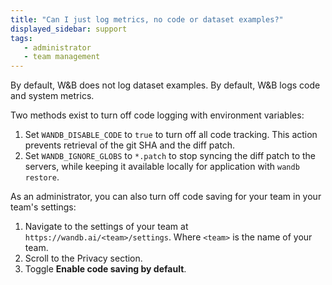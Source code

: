 ```yaml
---
title: "Can I just log metrics, no code or dataset examples?"
displayed_sidebar: support
tags:
   - administrator
   - team management
---
```


By default, W&B does not log dataset examples. By default, W&B logs code and system metrics.

Two methods exist to turn off code logging with environment variables:

1. Set `WANDB_DISABLE_CODE` to `true` to turn off all code tracking. This action prevents retrieval of the git SHA and the diff patch.
2. Set `WANDB_IGNORE_GLOBS` to `*.patch` to stop syncing the diff patch to the servers, while keeping it available locally for application with `wandb restore`.

As an administrator, you can also turn off code saving for your team in your team's settings:

1. Navigate to the settings of your team at `https://wandb.ai/<team>/settings`. Where `<team>` is the name of your team.
2. Scroll to the Privacy section.
3. Toggle **Enable code saving by default**. 